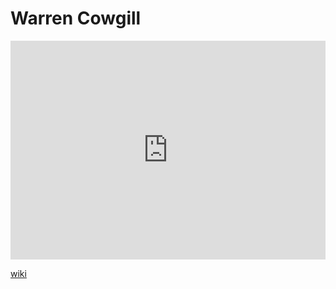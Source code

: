 # Warren Cowgill
<iframe width="100%" height="350" frameborder="0" allow="accelerometer; autoplay; clipboard-write; encrypted-media; gyroscope; picture-in-picture" allowfullscreen src="https://en.wikipedia.org/wiki/Warren-Cowgill"></iframe>

[wiki](https://en.wikipedia.org/wiki/Warren-Cowgill)